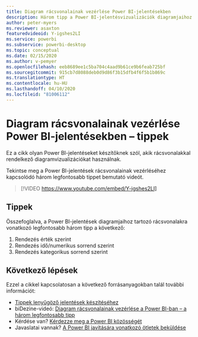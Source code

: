 ```yaml
---
title: Diagram rácsvonalainak vezérlése Power BI-jelentésekben
description: Három tipp a Power BI-jelentésvizualizációk diagramjaihoz tartozó rácsvonalak vezérléséhez a Power BI Desktopban vagy a Power BI szolgáltatásban.
author: peter-myers
ms.reviewer: asaxton
featuredvideoid: Y-igshes2LI
ms.service: powerbi
ms.subservice: powerbi-desktop
ms.topic: conceptual
ms.date: 02/15/2020
ms.author: v-pemyer
ms.openlocfilehash: eeb8689ee1c5ba704c4aad9b61ce9b6feab725bf
ms.sourcegitcommit: 915cb7d8088deb0d9d86f3b15dfb4f6f5b1b869c
ms.translationtype: HT
ms.contentlocale: hu-HU
ms.lasthandoff: 04/10/2020
ms.locfileid: "81006112"
---
```

# <a name="tips-to-control-chart-gridlines-in-power-bi-reports"></a>Diagram rácsvonalainak vezérlése Power BI-jelentésekben – tippek

Ez a cikk olyan Power BI-jelentéseket készítőknek szól, akik rácsvonalakkal rendelkező diagramvizualizációkat használnak.

Tekintse meg a Power BI-jelentések rácsvonalainak vezérléséhez kapcsolódó három legfontosabb tippet bemutató videót.

> [!VIDEO https://www.youtube.com/embed/Y-igshes2LI]

## <a name="tips"></a>Tippek

Összefoglalva, a Power BI-jelentések diagramjaihoz tartozó rácsvonalakra vonatkozó legfontosabb három tipp a következő:

1. Rendezés érték szerint
1. Rendezés idő/numerikus sorrend szerint
1. Rendezés kategorikus sorrend szerint

## <a name="next-steps"></a>Következő lépések

Ezzel a cikkel kapcsolatosan a következő forrásanyagokban talál további információt:

- [Tippek lenyűgöző jelentések készítéséhez](../power-bi-reports-tips-and-tricks-for-creating.md)
- biDezine-videó: [Diagram rácsvonalainak vezérlése a Power BI-ban – a három legfontosabb tipp](https://www.youtube.com/watch?v=Y-igshes2LI)
- Kérdése van? [Kérdezze meg a Power BI közösségét](https://community.powerbi.com/)
- Javaslatai vannak? [A Power BI javítására vonatkozó ötletek beküldése](https://ideas.powerbi.com)
